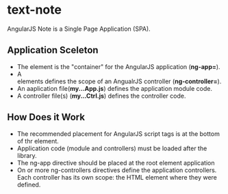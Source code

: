 text-note
======================

AngularJS Note is a Single Page Application (SPA).

Application Sceleton
--------------------

 - The <html> element is the "container" for the AngularJS application (**ng-app=**).
 - A <div> elements defines the scope of an AngualrJS controller (**ng-controller=**).
 - An aaplication file(**my...App.js**) defines the application module code.
 - A controller file(s) (**my...Ctrl.js**) defines the controller code.

How Does it Work
----------------

 - The recommended placement for AngularJS script tags is at the bottom of thr <body> element.
 - Application code (module and controllers) must be loaded after the library.
 - The ng-app directive should be placed at the root element application
 - On or more ng-controllers directives define the application controllers. Each controller has its own scope: the HTML element where they were defined.



